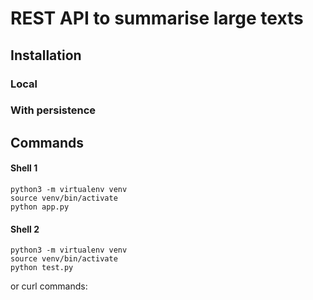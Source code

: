 # REST API to summarise large texts

## Installation

### Local

### With persistence

## Commands

#### Shell 1
```pyt
python3 -m virtualenv venv
source venv/bin/activate
python app.py 
```

#### Shell 2
```pyt
python3 -m virtualenv venv
source venv/bin/activate
python test.py 
```
or 
curl commands: 